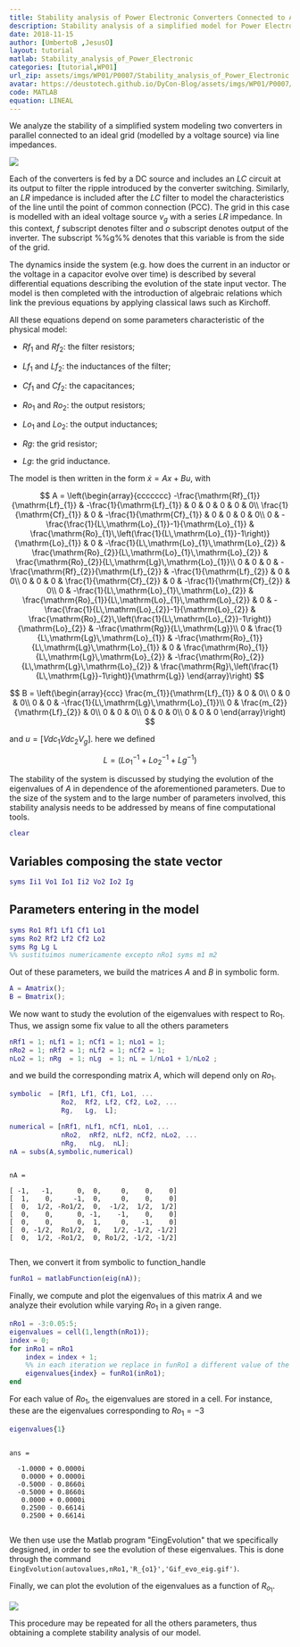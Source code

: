 ```yaml
---
title: Stability analysis of Power Electronic Converters Connected to AC Grids 
description: Stability analysis of a simplified model for Power Electronic Converters Connected to AC Grids in dependence on the characteristical physical parameters.
date: 2018-11-15
author: [UmbertoB ,JesusO]
layout: tutorial
matlab: Stability_analysis_of_Power_Electronic
categories: [tutorial,WP01]
url_zip: assets/imgs/WP01/P0007/Stability_analysis_of_Power_Electronic.zip
avatar: https://deustotech.github.io/DyCon-Blog/assets/imgs/WP01/P0007/converters.png
code: MATLAB
equation: LINEAL
---
```


We analyze the stability of a simplified system modeling two converters in parallel connected to an ideal grid (modelled by a voltage source) via line impedances.


![]({{site.url}}{{site.baseurl}}/assets/imgs/WP01/P0007/converters.png)


Each of the converters is fed by a DC source and includes an $LC$ circuit at its output to filter the ripple introduced by the converter switching. Similarly, an $LR$ impedance is included after the $LC$ filter to model the characteristics of the line until the point of common connection (PCC). The grid in this case is modelled with an ideal voltage source $v_g$ with a series $LR$ impedance. In this context, $f$ subscript denotes filter and $o$ subscript denotes output of the inverter. The subscript %%g%% denotes that this variable is from the side of the grid.


The dynamics inside the system (e.g. how does the current in an inductor or the voltage in a capacitor evolve over time) is described by several differential equations describing the evolution of the state input vector. The model is then completed with the introduction of algebraic relations which link the previous equations by applying classical laws such as Kirchoff.


All these equations depend on some parameters characteristic of the physical model:


- $Rf_{1}$ and $Rf_{2}$: the filter resistors;


- $Lf_{1}$ and $Lf_{2}$: the inductances of the filter;


- $Cf_{1}$ and $Cf_{2}$: the capacitances;


- $Ro_{1}$ and $Ro_{2}$: the output resistors;


- $Lo_{1}$ and $Lo_{2}$: the output inductances;


- $Rg$: the grid resistor;


- $Lg$: the grid inductance.


The model is then written in the form $\dot{x} = Ax + Bu$, with


$$    A = \left(\begin{array}{ccccccc} -\frac{\mathrm{Rf}_{1}}{\mathrm{Lf}_{1}} & -\frac{1}{\mathrm{Lf}_{1}} & 0 & 0 & 0 & 0 & 0\\ \frac{1}{\mathrm{Cf}_{1}} & 0 & -\frac{1}{\mathrm{Cf}_{1}} & 0 & 0 & 0 & 0\\ 0 & -\frac{\frac{1}{L\,\mathrm{Lo}_{1}}-1}{\mathrm{Lo}_{1}} & \frac{\mathrm{Ro}_{1}\,\left(\frac{1}{L\,\mathrm{Lo}_{1}}-1\right)}{\mathrm{Lo}_{1}} & 0 & -\frac{1}{L\,\mathrm{Lo}_{1}\,\mathrm{Lo}_{2}} & \frac{\mathrm{Ro}_{2}}{L\,\mathrm{Lo}_{1}\,\mathrm{Lo}_{2}} & \frac{\mathrm{Ro}_{2}}{L\,\mathrm{Lg}\,\mathrm{Lo}_{1}}\\ 0 & 0 & 0 & -\frac{\mathrm{Rf}_{2}}{\mathrm{Lf}_{2}} & -\frac{1}{\mathrm{Lf}_{2}} & 0 & 0\\ 0 & 0 & 0 & \frac{1}{\mathrm{Cf}_{2}} & 0 & -\frac{1}{\mathrm{Cf}_{2}} & 0\\ 0 & -\frac{1}{L\,\mathrm{Lo}_{1}\,\mathrm{Lo}_{2}} & \frac{\mathrm{Ro}_{1}}{L\,\mathrm{Lo}_{1}\,\mathrm{Lo}_{2}} & 0 & -\frac{\frac{1}{L\,\mathrm{Lo}_{2}}-1}{\mathrm{Lo}_{2}} & \frac{\mathrm{Ro}_{2}\,\left(\frac{1}{L\,\mathrm{Lo}_{2}}-1\right)}{\mathrm{Lo}_{2}} & -\frac{\mathrm{Rg}}{L\,\mathrm{Lg}}\\ 0 & \frac{1}{L\,\mathrm{Lg}\,\mathrm{Lo}_{1}} & -\frac{\mathrm{Ro}_{1}}{L\,\mathrm{Lg}\,\mathrm{Lo}_{1}} & 0 & \frac{\mathrm{Ro}_{1}}{L\,\mathrm{Lg}\,\mathrm{Lo}_{2}} & -\frac{\mathrm{Ro}_{2}}{L\,\mathrm{Lg}\,\mathrm{Lo}_{2}} & \frac{\mathrm{Rg}\,\left(\frac{1}{L\,\mathrm{Lg}}-1\right)}{\mathrm{Lg}} \end{array}\right) $$


$$   B =   \left(\begin{array}{ccc} \frac{m_{1}}{\mathrm{Lf}_{1}} & 0 & 0\\ 0 & 0 & 0\\ 0 & 0 & -\frac{1}{L\,\mathrm{Lg}\,\mathrm{Lo}_{1}}\\ 0 & \frac{m_{2}}{\mathrm{Lf}_{2}} & 0\\ 0 & 0 & 0\\ 0 & 0 & 0\\ 0 & 0 & 0 \end{array}\right) $$


and $u = [Vdc_{1} Vdc_{2} V_{g}]$. here we defined


$$ L=\left(Lo_{1}^{-1}+Lo_{2}^{-1}+Lg^{-1}\right)$$


The stability of the system is discussed by studying the evolution of the eigenvalues of $A$ in dependence of the aforementioned parameters. Due to the size of the system and to the large number of parameters involved, this stability analysis needs to be addressed by means of fine computational tools.

```matlab
clear
```

## Variables composing the state vector

```matlab
syms Ii1 Vo1 Io1 Ii2 Vo2 Io2 Ig
```

## Parameters entering in the model

```matlab
syms Ro1 Rf1 Lf1 Cf1 Lo1
syms Ro2 Rf2 Lf2 Cf2 Lo2
syms Rg Lg L
%% sustituimos numericamente excepto nRo1 syms m1 m2
```


Out of these parameters, we build the matrices $A$ and $B$ in symbolic form.

```matlab
A = Amatrix();
B = Bmatrix();
```


We now want to study the evolution of the eigenvalues with respect to $\mathrm{Ro}_{1}$. Thus, we assign some fix value to all the others parameters

```matlab
nRf1 = 1; nLf1 = 1; nCf1 = 1; nLo1 = 1;
nRo2 = 1; nRf2 = 1; nLf2 = 1; nCf2 = 1;
nLo2 = 1; nRg  = 1; nLg  = 1; nL = 1/nLo1 + 1/nLo2 ;
```


and we build the corresponding matrix $A$, which will depend only on $Ro_{1}$.

```matlab
symbolic  = [Rf1, Lf1, Cf1, Lo1, ...
             Ro2,  Rf2, Lf2, Cf2, Lo2, ...
             Rg,   Lg,  L];

numerical = [nRf1, nLf1, nCf1, nLo1, ...
             nRo2,  nRf2, nLf2, nCf2, nLo2, ...
             nRg,   nLg,  nL];
nA = subs(A,symbolic,numerical)
```


```
 
nA =
 
[ -1,   -1,      0,  0,     0,    0,    0]
[  1,    0,     -1,  0,     0,    0,    0]
[  0,  1/2, -Ro1/2,  0,  -1/2,  1/2,  1/2]
[  0,    0,      0, -1,    -1,    0,    0]
[  0,    0,      0,  1,     0,   -1,    0]
[  0, -1/2,  Ro1/2,  0,   1/2, -1/2, -1/2]
[  0,  1/2, -Ro1/2,  0, Ro1/2, -1/2, -1/2]
 

```


Then, we convert it from symbolic to function_handle

```matlab
funRo1 = matlabFunction(eig(nA));
```


Finally, we compute and plot the eigenvalues of this matrix $A$ and we analyze their evolution while varying $Ro_{1}$ in a given range.

```matlab
nRo1 = -3:0.05:5;
eigenvalues = cell(1,length(nRo1));
index = 0;
for inRo1 = nRo1
    index = index + 1;
    %% in each iteration we replace in funRo1 a different value of the parameter
    eigenvalues{index} = funRo1(inRo1);
end
```


For each value of $Ro_{1}$, the eigenvalues are stored in a cell. For instance, these are the eigenvalues corresponding to $Ro_{1}=-3$

```matlab
eigenvalues{1}
```


```

ans =

  -1.0000 + 0.0000i
   0.0000 + 0.0000i
  -0.5000 - 0.8660i
  -0.5000 + 0.8660i
   0.0000 + 0.0000i
   0.2500 - 0.6614i
   0.2500 + 0.6614i


```


We then use use the Matlab program "EingEvolution" that we specifically degsigned, in order to see the evolution of these eigenvalues. This is done through the command `EingEvolution(autovalues,nRo1,'R_{o1}','Gif_evo_eig.gif')`.


Finally, we can plot the evolution of the eigenvalues as a function of $R_{o_1}$.


![]({{site.url}}{{site.baseurl}}/assets/imgs/WP01/P0007/Gif_evo_eig.gif)


This procedure may be repeated for all the others parameters, thus obtaining a complete stability analysis of our model.

